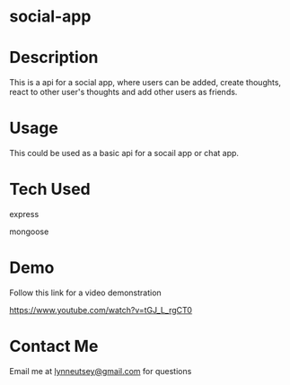 # social-app


# Description

This is a api for a social app, where users can be added, create thoughts, react to other user's thoughts and add other users as friends.


# Usage

This could be used as a basic api for a socail app or chat app.


# Tech Used

express


mongoose


# Demo

Follow this link for a video demonstration


https://www.youtube.com/watch?v=tGJ_L_rgCT0


# Contact Me

Email me at lynneutsey@gmail.com for questions